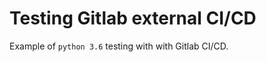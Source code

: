 Testing Gitlab external CI/CD
===============================

Example of `python 3.6` testing with with Gitlab CI/CD.